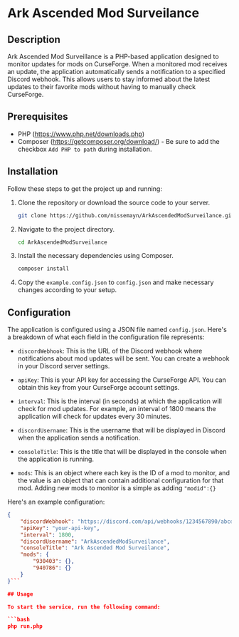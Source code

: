# Ark Ascended Mod Surveilance

## Description

Ark Ascended Mod Surveillance is a PHP-based application designed to monitor updates for mods on CurseForge. When a monitored mod receives an update, the application automatically sends a notification to a specified Discord webhook. This allows users to stay informed about the latest updates to their favorite mods without having to manually check CurseForge.

## Prerequisites

- PHP (https://www.php.net/downloads.php)
- Composer (https://getcomposer.org/download/) - Be sure to add the checkbox `Add PHP to path` during installation.

## Installation

Follow these steps to get the project up and running:

1. Clone the repository or download the source code to your server.

    ```bash
    git clone https://github.com/nissemayn/ArkAscendedModSurveilance.git
    ```

2. Navigate to the project directory.

    ```bash
    cd ArkAscendedModSurveilance
    ```

3. Install the necessary dependencies using Composer.

    ```bash
    composer install
    ```

4. Copy the `example.config.json` to `config.json` and make necessary changes according to your setup.

## Configuration

The application is configured using a JSON file named `config.json`. Here's a breakdown of what each field in the configuration file represents:

- `discordWebhook`: This is the URL of the Discord webhook where notifications about mod updates will be sent. You can create a webhook in your Discord server settings.

- `apiKey`: This is your API key for accessing the CurseForge API. You can obtain this key from your CurseForge account settings.

- `interval`: This is the interval (in seconds) at which the application will check for mod updates. For example, an interval of 1800 means the application will check for updates every 30 minutes.

- `discordUsername`: This is the username that will be displayed in Discord when the application sends a notification.

- `consoleTitle`: This is the title that will be displayed in the console when the application is running.

- `mods`: This is an object where each key is the ID of a mod to monitor, and the value is an object that can contain additional configuration for that mod. Adding new mods to monitor is a simple as adding ```"modid":{}``` 

Here's an example configuration:

```json
{
    "discordWebhook": "https://discord.com/api/webhooks/1234567890/abcdefgh",
    "apiKey": "your-api-key",
    "interval": 1800,
    "discordUsername": "ArkAscendedModSurveilance",
    "consoleTitle": "Ark Ascended Mod Surveilance",
    "mods": {
        "930403": {},
        "940786": {}
    }
}```

## Usage

To start the service, run the following command:

```bash
php run.php
```